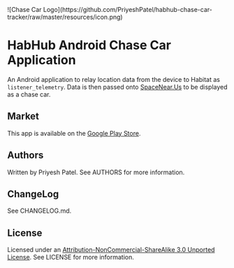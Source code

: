 <div style="margin: auto;">
    ![Chase Car Logo](https://github.com/PriyeshPatel/habhub-chase-car-tracker/raw/master/resources/icon.png)
</div>

# HabHub Android Chase Car Application
An Android application to relay location data from the device to Habitat as `listener_telemetry`. Data is then passed onto [SpaceNear.Us](http://spacenear.us/tracker/) to be displayed as a chase car.

## Market
This app is available on the [Google Play Store](https://play.google.com/store).

## Authors
Written by Priyesh Patel. See AUTHORS for more information.

## ChangeLog
See CHANGELOG.md.

## License
Licensed under an [Attribution-NonCommercial-ShareAlike 3.0 Unported License](http://creativecommons.org/licenses/by-nc-sa/3.0/legalcode). See LICENSE for more information.

